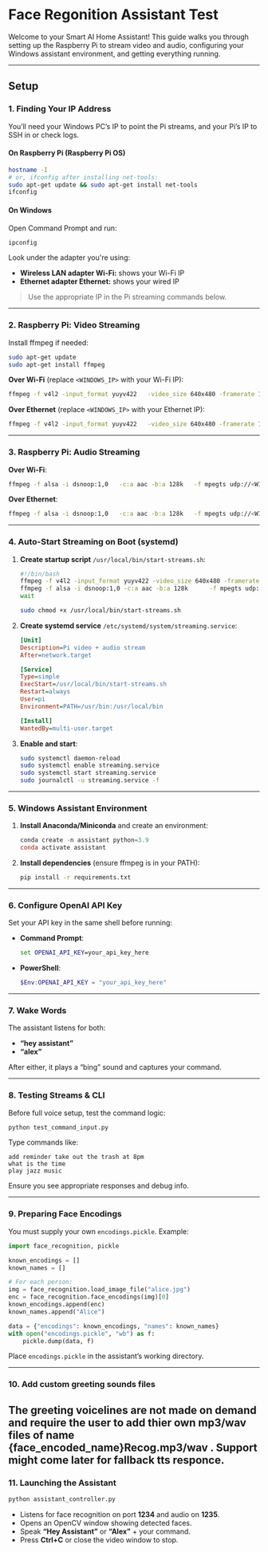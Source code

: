 # Face Regonition Assistant Test

Welcome to your Smart AI Home Assistant! This guide walks you through setting up the Raspberry Pi to stream video and audio, configuring your Windows assistant environment, and getting everything running.

---

## Setup

### 1. Finding Your IP Address

You’ll need your Windows PC’s IP to point the Pi streams, and your Pi’s IP to SSH in or check logs.

#### On Raspberry Pi (Raspberry Pi OS)
```bash
hostname -I
# or, ifconfig after installing net-tools:
sudo apt-get update && sudo apt-get install net-tools
ifconfig
```


#### On Windows
Open Command Prompt and run:
```cmd
ipconfig
```
Look under the adapter you're using:
- **Wireless LAN adapter Wi-Fi:** shows your Wi-Fi IP 
- **Ethernet adapter Ethernet:** shows your wired IP 

> Use the appropriate IP in the Pi streaming commands below.

---

### 2. Raspberry Pi: Video Streaming

Install ffmpeg if needed:
```bash
sudo apt-get update
sudo apt-get install ffmpeg
```

**Over Wi-Fi** (replace `<WINDOWS_IP>` with your Wi-Fi IP):
```bash
ffmpeg -f v4l2 -input_format yuyv422   -video_size 640x480 -framerate 15   -i /dev/video0   -c:v libx264 -preset ultrafast -tune zerolatency -g 30 -bf 0   -pix_fmt yuv420p -f mpegts udp://<WINDOWS_IP>:1234
```

**Over Ethernet** (replace `<WINDOWS_IP>` with your Ethernet IP):
```bash
ffmpeg -f v4l2 -input_format yuyv422   -video_size 640x480 -framerate 15   -i /dev/video0   -c:v libx264 -preset ultrafast -tune zerolatency -g 30 -bf 0   -pix_fmt yuv420p -f mpegts udp://<WINDOWS_IP>:1234
```

---

### 3. Raspberry Pi: Audio Streaming

**Over Wi-Fi**:
```bash
ffmpeg -f alsa -i dsnoop:1,0   -c:a aac -b:a 128k   -f mpegts udp://<WINDOWS_IP>:1235
```

**Over Ethernet**:
```bash
ffmpeg -f alsa -i dsnoop:1,0   -c:a aac -b:a 128k   -f mpegts udp://<WINDOWS_IP>:1235
```

---

### 4. Auto-Start Streaming on Boot (systemd)

1. **Create startup script** `/usr/local/bin/start-streams.sh`:
   ```bash
   #!/bin/bash
   ffmpeg -f v4l2 -input_format yuyv422 -video_size 640x480 -framerate 15      -i /dev/video0 -c:v libx264 -preset ultrafast -tune zerolatency -g 30 -bf 0      -pix_fmt yuv420p -f mpegts udp://<WINDOWS_IP>:1234 &
   ffmpeg -f alsa -i dsnoop:1,0 -c:a aac -b:a 128k      -f mpegts udp://<WINDOWS_IP>:1235 &
   wait
   ```
   ```bash
   sudo chmod +x /usr/local/bin/start-streams.sh
   ```

2. **Create systemd service** `/etc/systemd/system/streaming.service`:
   ```ini
   [Unit]
   Description=Pi video + audio stream
   After=network.target

   [Service]
   Type=simple
   ExecStart=/usr/local/bin/start-streams.sh
   Restart=always
   User=pi
   Environment=PATH=/usr/bin:/usr/local/bin

   [Install]
   WantedBy=multi-user.target
   ```
3. **Enable and start**:
   ```bash
   sudo systemctl daemon-reload
   sudo systemctl enable streaming.service
   sudo systemctl start streaming.service
   sudo journalctl -u streaming.service -f
   ```

---

### 5. Windows Assistant Environment

1. **Install Anaconda/Miniconda** and create an environment:
   ```powershell
   conda create -n assistant python=3.9
   conda activate assistant
   ```

2. **Install dependencies** (ensure ffmpeg is in your PATH):
   ```bash
   pip install -r requirements.txt
   ```

---

### 6. Configure OpenAI API Key

Set your API key in the same shell before running:

- **Command Prompt**:
  ```cmd
  set OPENAI_API_KEY=your_api_key_here
  ```
- **PowerShell**:
  ```powershell
  $Env:OPENAI_API_KEY = "your_api_key_here"
  ```

---

### 7. Wake Words

The assistant listens for both:
- **“hey assistant”**
- **“alex”**

After either, it plays a “bing” sound and captures your command.

---

### 8. Testing Streams & CLI

Before full voice setup, test the command logic:

```bash
python test_command_input.py
```

Type commands like:
```
add reminder take out the trash at 8pm
what is the time
play jazz music
```

Ensure you see appropriate responses and debug info.

---

### 9. Preparing Face Encodings

You must supply your own `encodings.pickle`. Example:

```python
import face_recognition, pickle

known_encodings = []
known_names = []

# For each person:
img = face_recognition.load_image_file("alice.jpg")
enc = face_recognition.face_encodings(img)[0]
known_encodings.append(enc)
known_names.append("Alice")

data = {"encodings": known_encodings, "names": known_names}
with open("encodings.pickle", "wb") as f:
    pickle.dump(data, f)
```

Place `encodings.pickle` in the assistant’s working directory.

---
### 10. Add custom greeting sounds files 

The greeting voicelines are not made on demand and require the user to add thier own mp3/wav files of name {face_encoded_name}Recog.mp3/wav .
Support might come later for fallback tts responce.
---
### 11. Launching the Assistant

```bash
python assistant_controller.py
```

- Listens for face recognition on port **1234** and audio on **1235**.
- Opens an OpenCV window showing detected faces.
- Speak **“Hey Assistant”** or **“Alex”** + your command.
- Press **Ctrl+C** or close the video window to stop.
